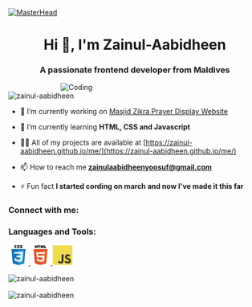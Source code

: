 [![MasterHead](https://i.postimg.cc/8z8P2CSf/Wlcme.gif)](https://rishavchanda.io)

<h1 align="center">Hi 👋, I'm Zainul-Aabidheen</h1>
<h3 align="center">A passionate frontend developer from Maldives</h3>
<img align="right" alt="Coding" width="400" src="https://camo.githubusercontent.com/5ddf73ad3a205111cf8c686f687fc216c2946a75005718c8da5b837ad9de78c9/68747470733a2f2f7468756d62732e6766796361742e636f6d2f4576696c4e657874446576696c666973682d736d616c6c2e676966">

<p align="left"> <img src="https://komarev.com/ghpvc/?username=zainul-aabidheen&label=Profile%20views&color=0e75b6&style=flat" alt="zainul-aabidheen" /> </p>

- 🔭 I’m currently working on [Masjid Zikra Prayer Display Website](https://github.com/Zainul-aabidheen/masjid-zikra)

- 🌱 I’m currently learning **HTML, CSS and Javascript**

- 👨‍💻 All of my projects are available at [https://zainul-aabidheen.github.io/me/](https://zainul-aabidheen.github.io/me/)

- 📫 How to reach me **zainulaabidheenyoosuf@gmail.com**

- ⚡ Fun fact **I started cording on march and now I've made it this far**

<h3 align="left">Connect with me:</h3>
<p align="left">
</p>

<h3 align="left">Languages and Tools:</h3>
<p align="left"> <a href="https://www.w3schools.com/css/" target="_blank" rel="noreferrer"> <img src="https://raw.githubusercontent.com/devicons/devicon/master/icons/css3/css3-original-wordmark.svg" alt="css3" width="40" height="40"/> </a> <a href="https://www.w3.org/html/" target="_blank" rel="noreferrer"> <img src="https://raw.githubusercontent.com/devicons/devicon/master/icons/html5/html5-original-wordmark.svg" alt="html5" width="40" height="40"/> </a> <a href="https://developer.mozilla.org/en-US/docs/Web/JavaScript" target="_blank" rel="noreferrer"> <img src="https://raw.githubusercontent.com/devicons/devicon/master/icons/javascript/javascript-original.svg" alt="javascript" width="40" height="40"/> </a> </p>

<p><img align="center" src="https://github-readme-stats.vercel.app/api/top-langs?username=zainul-aabidheen&show_icons=true&locale=en&layout=compact" alt="zainul-aabidheen" /></p>

<p><img align="center" src="https://github-readme-streak-stats.herokuapp.com/?user=zainul-aabidheen&" alt="zainul-aabidheen" /></p>
